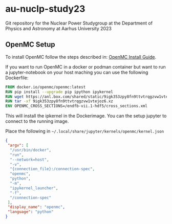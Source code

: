 # au-nuclp-study23
Git repository for the Nuclear Power Studygroup at the Department of Physics and Astronomy at Aarhus University 2023


## OpenMC Setup

To install OpenMC follow the steps described in: [OpenMC Install Guide](https://docs.openmc.org/en/latest/quickinstall.html).

If you want to run OpenMC in a docker or podman container but want to run a jupyter-notebook on your
host maching you can use the following Dockerfile:

```Dockerfile
FROM docker.io/openmc/openmc:latest
RUN pip install --upgrade pip ipython ipykernel
RUN wget https://anl.box.com/shared/static/9igk353zpy8fn9ttvtrqgzvw1vtejoz6.xz
RUN tar -xf 9igk353zpy8fn9ttvtrqgzvw1vtejoz6.xz
ENV OPENMC_CROSS_SECTIONS=/endfb-vii.1-hdf5/cross_sections.xml
```

This will install the ipkernel in the Dockerimage. You can the setup jupyter
to connect to the running image.

Place the following in `~/.local/share/jupyter/kernels/openmc/kernel.json`


```json
{
 "argv": [
  "/usr/bin/docker",
  "run",
  "--network=host",
  "-v",
  "{connection_file}:/connection-spec",
  "openmc",
  "python",
  "-m",
  "ipykernel_launcher",
  "-f",
  "/connection-spec"
 ],
 "display_name": "openmc",
 "language": "python"
}
```
